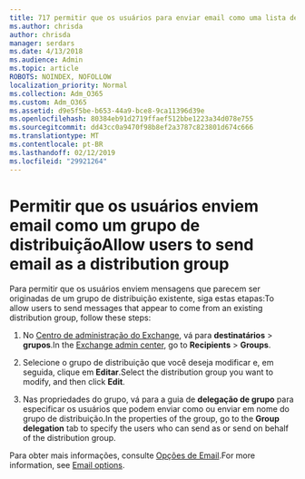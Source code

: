 ```yaml
---
title: 717 permitir que os usuários para enviar email como uma lista de distribuição
ms.author: chrisda
author: chrisda
manager: serdars
ms.date: 4/13/2018
ms.audience: Admin
ms.topic: article
ROBOTS: NOINDEX, NOFOLLOW
localization_priority: Normal
ms.collection: Adm_O365
ms.custom: Adm_O365
ms.assetid: d9e5f5be-b653-44a9-bce8-9ca11396d39e
ms.openlocfilehash: 80384eb91d2719ffaef512bbe1223a34d078e755
ms.sourcegitcommit: dd43cc0a9470f98b8ef2a3787c823801d674c666
ms.translationtype: MT
ms.contentlocale: pt-BR
ms.lasthandoff: 02/12/2019
ms.locfileid: "29921264"
---
```

# <a name="allow-users-to-send-email-as-a-distribution-group"></a><span data-ttu-id="77ffc-102">Permitir que os usuários enviem email como um grupo de distribuição</span><span class="sxs-lookup"><span data-stu-id="77ffc-102">Allow users to send email as a distribution group</span></span>

<span data-ttu-id="77ffc-103">Para permitir que os usuários enviem mensagens que parecem ser originadas de um grupo de distribuição existente, siga estas etapas:</span><span class="sxs-lookup"><span data-stu-id="77ffc-103">To allow users to send messages that appear to come from an existing distribution group, follow these steps:</span></span>
  
1. <span data-ttu-id="77ffc-104">No [Centro de administração do Exchange](https://outlook.office365.com/ecp/), vá para **destinatários** \> **grupos**.</span><span class="sxs-lookup"><span data-stu-id="77ffc-104">In the [Exchange admin center](https://outlook.office365.com/ecp/), go to **Recipients** \> **Groups**.</span></span>
    
2. <span data-ttu-id="77ffc-105">Selecione o grupo de distribuição que você deseja modificar e, em seguida, clique em **Editar**.</span><span class="sxs-lookup"><span data-stu-id="77ffc-105">Select the distribution group you want to modify, and then click **Edit**.</span></span>
    
3. <span data-ttu-id="77ffc-106">Nas propriedades do grupo, vá para a guia de **delegação de grupo** para especificar os usuários que podem enviar como ou enviar em nome do grupo de distribuição.</span><span class="sxs-lookup"><span data-stu-id="77ffc-106">In the properties of the group, go to the **Group delegation** tab to specify the users who can send as or send on behalf of the distribution group.</span></span> 
    
<span data-ttu-id="77ffc-107">Para obter mais informações, consulte [Opções de Email](https://technet.microsoft.com/library/bb124513.aspx#groupdelegation).</span><span class="sxs-lookup"><span data-stu-id="77ffc-107">For more information, see [Email options](https://technet.microsoft.com/library/bb124513.aspx#groupdelegation).</span></span>
  

